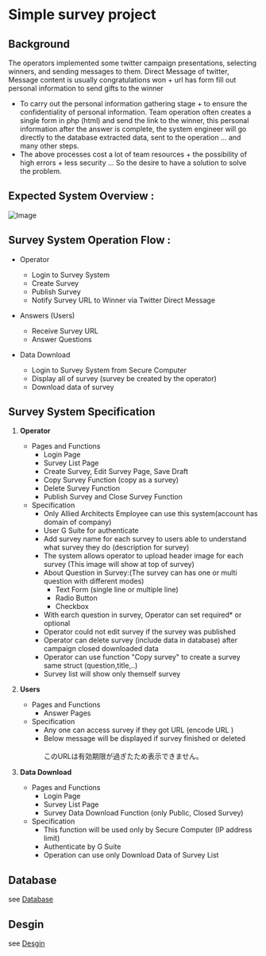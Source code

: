 
# Simple survey project

## Background
    
   The operators implemented some twitter campaign presentations, selecting winners, and sending messages to them.
    Direct Message of twitter, Message content is usually congratulations won + url has form fill out personal information to send gifts to the winner
   * To carry out the personal information gathering stage + to ensure the confidentiality of personal information. Team operation often creates a single form in php (html)
    and send the link to the winner, this personal information after the answer is complete, the system engineer will go directly to the database extracted data, sent to the operation
    ... and many other steps.
   * The above processes cost a lot of team resources + the possibility of high errors + less security ... So the desire to have a solution to solve the problem.

## Expected System Overview :

![Image](https://lh3.googleusercontent.com/5sBMEi75Utn3AVc2Em_To6hN0xfOKiQLW4HOArZtQXv3DHoF5jLEUnS9aQ7Z-rD0p_b5qfCfDZdHtXG7VCY_-yhMkyxpLR_XuIljKOlos_zl_r9mw414dUu-sR6-3ImKWjuy1vx0kQ)


## Survey System Operation Flow :

* Operator								
  * Login to Survey System							
  * Create Survey							
  * Publish Survey							
  * Notify Survey URL to Winner via Twitter Direct Message		
													
* Answers (Users)								
  * Receive Survey URL							
  * Answer Questions							
								
* Data Download								
  * Login to Survey System from Secure Computer							
  * Display all of survey (survey be created by the operator)							
  * Download data of survey	
  
## Survey System Specification

1. **Operator**																
	* Pages and Functions															
	  * Login Page														
	  * Survey List Page														
	  * Create Survey, Edit Survey Page, Save Draft														
	  * Copy Survey Function (copy as a survey)														
	  * Delete Survey Function														
	  * Publish Survey and Close Survey Function																										
	* Specification															
		* Only Allied Architects Employee can use this system(account has domain of company)						
		* User G Suite for authenticate														
		* Add survey name for each survey to users able to understand what survey they do (description for survey)														
		* The system allows operator to upload header image for each survey	(This image will show at top of survey)				
		* About Question in Survey:(The survey can has one or multi question with different modes)						
		    * Text Form (single line or multiple line)												
		    * Radio Button												
			* Checkbox											
		* With earch question in survey, Operator can set required* or optional														
		* Operator could not edit survey if the survey was published														
		* Operator can delete survey (include data in database) after campaign closed downloaded data														
		* Operator can use function "Copy survey" to create a survey same struct (question,title,..)														
		* Survey list will show only themself survey																				
2. **Users**											
	* Pages and Functions										
		* Answer Pages																
	* Specification										
		* Any one can access survey if they got URL (encode URL )									
		* Below message will be displayed if survey finished or deleted <br>									
			このURLは有効期限が過ぎたため表示できません。								
											
3. **Data Download**											
	* Pages and Functions										
		- Login Page									
		- Survey List Page									
		- Survey Data Download Function (only Public, Closed Survey)																	
	* Specification										
		- This function will be used only by Secure Computer (IP address limit)									
		- Authenticate by G Suite									
		- Operation can use only Download Data of Survey List

## Database

  see [Database](https://docs.google.com/spreadsheets/d/1KZBQCwq3FLdunpxjGNZlLA58ZovPQ_9wuOiBkCXG2Os/edit#gid=1208666288)

## Desgin

  see [Desgin](https://docs.google.com/spreadsheets/d/1KZBQCwq3FLdunpxjGNZlLA58ZovPQ_9wuOiBkCXG2Os/edit#gid=1949756848)    									